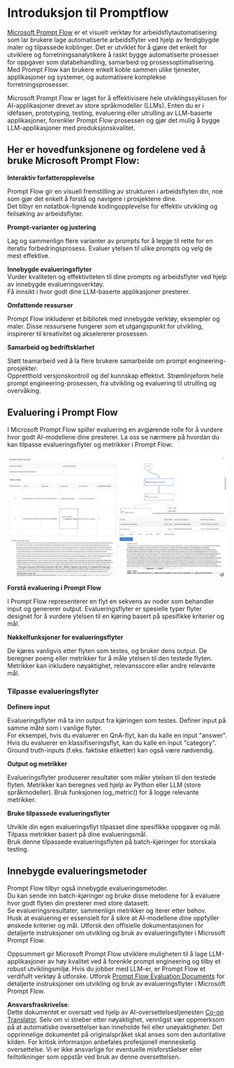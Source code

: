 <!--
CO_OP_TRANSLATOR_METADATA:
{
  "original_hash": "3cbe7629d254f1043193b7fe22524d55",
  "translation_date": "2025-07-16T22:41:44+00:00",
  "source_file": "md/01.Introduction/05/Promptflow.md",
  "language_code": "no"
}
-->
# **Introduksjon til Promptflow**

[Microsoft Prompt Flow](https://microsoft.github.io/promptflow/index.html?WT.mc_id=aiml-138114-kinfeylo) er et visuelt verktøy for arbeidsflytautomatisering som lar brukere lage automatiserte arbeidsflyter ved hjelp av ferdigbygde maler og tilpassede koblinger. Det er utviklet for å gjøre det enkelt for utviklere og forretningsanalytikere å raskt bygge automatiserte prosesser for oppgaver som databehandling, samarbeid og prosessoptimalisering. Med Prompt Flow kan brukere enkelt koble sammen ulike tjenester, applikasjoner og systemer, og automatisere komplekse forretningsprosesser.

Microsoft Prompt Flow er laget for å effektivisere hele utviklingssyklusen for AI-applikasjoner drevet av store språkmodeller (LLMs). Enten du er i idéfasen, prototyping, testing, evaluering eller utrulling av LLM-baserte applikasjoner, forenkler Prompt Flow prosessen og gjør det mulig å bygge LLM-applikasjoner med produksjonskvalitet.

## Her er hovedfunksjonene og fordelene ved å bruke Microsoft Prompt Flow:

**Interaktiv forfatteropplevelse**

Prompt Flow gir en visuell fremstilling av strukturen i arbeidsflyten din, noe som gjør det enkelt å forstå og navigere i prosjektene dine.  
Det tilbyr en notatbok-lignende kodingopplevelse for effektiv utvikling og feilsøking av arbeidsflyter.

**Prompt-varianter og justering**

Lag og sammenlign flere varianter av prompts for å legge til rette for en iterativ forbedringsprosess. Evaluer ytelsen til ulike prompts og velg de mest effektive.

**Innebygde evalueringsflyter**  
Vurder kvaliteten og effektiviteten til dine prompts og arbeidsflyter ved hjelp av innebygde evalueringsverktøy.  
Få innsikt i hvor godt dine LLM-baserte applikasjoner presterer.

**Omfattende ressurser**

Prompt Flow inkluderer et bibliotek med innebygde verktøy, eksempler og maler. Disse ressursene fungerer som et utgangspunkt for utvikling, inspirerer til kreativitet og akselererer prosessen.

**Samarbeid og bedriftsklarhet**

Støtt teamarbeid ved å la flere brukere samarbeide om prompt engineering-prosjekter.  
Oppretthold versjonskontroll og del kunnskap effektivt. Strømlinjeform hele prompt engineering-prosessen, fra utvikling og evaluering til utrulling og overvåking.

## Evaluering i Prompt Flow

I Microsoft Prompt Flow spiller evaluering en avgjørende rolle for å vurdere hvor godt AI-modellene dine presterer. La oss se nærmere på hvordan du kan tilpasse evalueringsflyter og metrikker i Prompt Flow:

![PFVizualise](../../../../../translated_images/pfvisualize.c1d9ca75baa2a2221667124fa82ba2307f74a34620b9c1eff2cfc1fa2972909b.no.png)

**Forstå evaluering i Prompt Flow**

I Prompt Flow representerer en flyt en sekvens av noder som behandler input og genererer output. Evalueringsflyter er spesielle typer flyter designet for å vurdere ytelsen til en kjøring basert på spesifikke kriterier og mål.

**Nøkkelfunksjoner for evalueringsflyter**

De kjøres vanligvis etter flyten som testes, og bruker dens output. De beregner poeng eller metrikker for å måle ytelsen til den testede flyten. Metrikker kan inkludere nøyaktighet, relevansscore eller andre relevante mål.

### Tilpasse evalueringsflyter

**Definere input**

Evalueringsflyter må ta inn output fra kjøringen som testes. Definer input på samme måte som i vanlige flyter.  
For eksempel, hvis du evaluerer en QnA-flyt, kan du kalle en input "answer". Hvis du evaluerer en klassifiseringsflyt, kan du kalle en input "category". Ground truth-inputs (f.eks. faktiske etiketter) kan også være nødvendig.

**Output og metrikker**

Evalueringsflyter produserer resultater som måler ytelsen til den testede flyten. Metrikker kan beregnes ved hjelp av Python eller LLM (store språkmodeller). Bruk funksjonen log_metric() for å logge relevante metrikker.

**Bruke tilpassede evalueringsflyter**

Utvikle din egen evalueringsflyt tilpasset dine spesifikke oppgaver og mål. Tilpass metrikker basert på dine evalueringsmål.  
Bruk denne tilpassede evalueringsflyten på batch-kjøringer for storskala testing.

## Innebygde evalueringsmetoder

Prompt Flow tilbyr også innebygde evalueringsmetoder.  
Du kan sende inn batch-kjøringer og bruke disse metodene for å evaluere hvor godt flyten din presterer med store datasett.  
Se evalueringsresultater, sammenlign metrikker og iterer etter behov.  
Husk at evaluering er essensielt for å sikre at AI-modellene dine oppfyller ønskede kriterier og mål. Utforsk den offisielle dokumentasjonen for detaljerte instruksjoner om utvikling og bruk av evalueringsflyter i Microsoft Prompt Flow.

Oppsummert gir Microsoft Prompt Flow utviklere muligheten til å lage LLM-applikasjoner av høy kvalitet ved å forenkle prompt engineering og tilby et robust utviklingsmiljø. Hvis du jobber med LLM-er, er Prompt Flow et verdifullt verktøy å utforske. Utforsk [Prompt Flow Evaluation Documents](https://learn.microsoft.com/azure/machine-learning/prompt-flow/how-to-develop-an-evaluation-flow?view=azureml-api-2?WT.mc_id=aiml-138114-kinfeylo) for detaljerte instruksjoner om utvikling og bruk av evalueringsflyter i Microsoft Prompt Flow.

**Ansvarsfraskrivelse**:  
Dette dokumentet er oversatt ved hjelp av AI-oversettelsestjenesten [Co-op Translator](https://github.com/Azure/co-op-translator). Selv om vi streber etter nøyaktighet, vennligst vær oppmerksom på at automatiske oversettelser kan inneholde feil eller unøyaktigheter. Det opprinnelige dokumentet på originalspråket skal anses som den autoritative kilden. For kritisk informasjon anbefales profesjonell menneskelig oversettelse. Vi er ikke ansvarlige for eventuelle misforståelser eller feiltolkninger som oppstår ved bruk av denne oversettelsen.